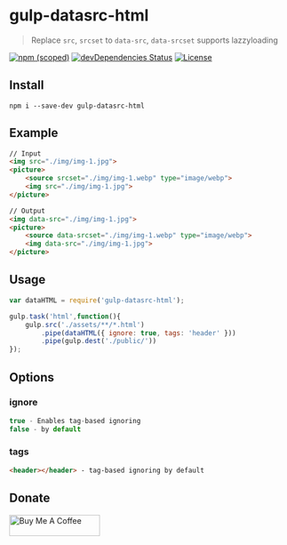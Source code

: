 # gulp-datasrc-html

> Replace `src`, `srcset` to `data-src`, `data-srcset` supports lazzyloading

[![npm (scoped)](https://img.shields.io/npm/v/gulp-datasrc-html.svg?style=flat-square)](https://www.npmjs.com/package/gulp-datasrc-html)
[![devDependencies Status](https://status.david-dm.org/gh/Bladhard/gulp-datasrc-html.svg?type=dev)](https://david-dm.org/Bladhard/gulp-datasrc-html?type=dev)
[![License](https://img.shields.io/github/license/bladhard/gulp-datasrc-html.svg?style=flat-square)](https://github.com/Bladhard/gulp-datasrc-html/blob/main/LICENSE)
## Install

```npm
npm i --save-dev gulp-datasrc-html
```

## Example

```html
// Input
<img src="./img/img-1.jpg">
<picture>
    <source srcset="./img/img-1.webp" type="image/webp">
    <img src="./img/img-1.jpg">
</picture>

// Output
<img data-src="./img/img-1.jpg">
<picture>
    <source data-srcset="./img/img-1.webp" type="image/webp">
    <img data-src="./img/img-1.jpg">
</picture>
```

## Usage

```javascript
var dataHTML = require('gulp-datasrc-html');

gulp.task('html',function(){
    gulp.src('./assets/**/*.html')
        .pipe(dataHTML({ ignore: true, tags: 'header' }))
        .pipe(gulp.dest('./public/'))
});
```

## Options

### ignore

```javascript
true - Enables tag-based ignoring
false - by default
```

### tags

```html
<header></header> - tag-based ignoring by default
```

## Donate

<a href="https://www.buymeacoffee.com/bladhard" target="_blank"><img src="https://cdn.buymeacoffee.com/buttons/v2/default-yellow.png" alt="Buy Me A Coffee" height="38.25px" width="162.75px"></a>
